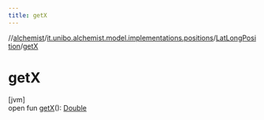 ```yaml
---
title: getX
---
```

//[alchemist](../../../index.html)/[it.unibo.alchemist.model.implementations.positions](../index.html)/[LatLongPosition](index.html)/[getX](get-x.html)



# getX



[jvm]\
open fun [getX](get-x.html)(): [Double](https://kotlinlang.org/api/latest/jvm/stdlib/kotlin/-double/index.html)





